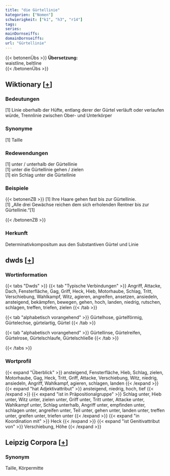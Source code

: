 ```yaml
---
title: "die Gürtellinie"
kategorien: ["Nomen"]
schwierigkeit: ["k1", "h3", "r14"]
tags:
series:
mainDornseiffs:
domainDornseiffs:
url: "Gürtellinie"
---
```


{{< betonenÜbs >}}
**Übersetzung:**  
waistline, beltline  
{{< /betonenÜbs >}}

## Wiktionary [[+](https://de.wiktionary.org/wiki/Gürtellinie)]

### Bedeutungen
[1] Linie oberhalb der Hüfte, entlang derer der Gürtel verläuft oder verlaufen würde, Trennlinie zwischen Ober- und Unterkörper  

### Synonyme
[1] Taille  

### Redewendungen
[1] unter / unterhalb der Gürtellinie  
[1] unter die Gürtellinie gehen / zielen  
[1] ein Schlag unter die Gürtellinie  

### Beispiele
{{< betonenZB >}}
[1] Ihre Haare gehen fast bis zur Gürtellinie.  
[1] „Alle drei Gewächse reichen dem sich erholenden Rentner bis zur Gürtellinie.“[1]  

{{< /betonenZB >}}
### Herkunft
Determinativkompositum aus den Substantiven Gürtel und Linie  



## dwds [[+](https://www.dwds.de/wb/Gürtellinie)]

### Wortinformation
{{< tabs "Dwds" >}}
{{< tab "Typische Verbindungen" >}}
Angriff, Attacke, Dach, Fensterfläche, Gag, Griff, Heck, Hieb, Motorhaube, Schlag, Tritt, Verschiebung, Wahlkampf, Witz, agieren, angreifen, ansetzen, ansiedeln, ansteigend, bekämpfen, bewegen, gehen, hoch, landen, niedrig, rutschen, schlagen, treffen, triefen, zielen
{{< /tab >}}

{{< tab "alphabetisch vorangehend" >}}
Gürtelhose, gürtelförmig, Gürtelechse, gürtelartig, Gürtel
{{< /tab >}}

{{< tab "alphabetisch vorangehend" >}}
Gürtellinse, Gürtelreifen, Gürtelrose, Gürtelschlaufe, Gürtelschließe
{{< /tab >}}

{{< /tabs >}}

### Wortprofil
{{< expand "Überblick" >}} ansteigend, Fensterfläche, Hieb, Schlag, zielen, Motorhaube, Gag, Heck, Tritt, Griff, Attacke, Verschiebung, Witz, niedrig, ansiedeln, Angriff, Wahlkampf, agieren, schlagen, landen {{< /expand >}}
{{< expand "hat Adjektivattribut" >}} ansteigend, niedrig, hoch, tief {{< /expand >}}
{{< expand "ist in Präpositionalgruppe" >}} Schlag unter, Hieb unter, Witz unter, zielen unter, Griff unter, Tritt unter, Attacke unter, Wahlkampf unter, Schlag unterhalb, Angriff unter, empfinden unter, schlagen unter, angreifen unter, Teil unter, gehen unter, landen unter, treffen unter, greifen unter, triefen unter {{< /expand >}}
{{< expand "in Koordination mit" >}} Heck {{< /expand >}}
{{< expand "ist Genitivattribut von" >}} Verschiebung, Höhe {{< /expand >}}

## Leipzig Corpora [[+](https://corpora.uni-leipzig.de/en/res?word=Gürtellinie&corpusId=deu_newscrawl-public_2018)]


### Synonym
Taille, Körpermitte


